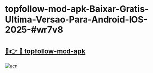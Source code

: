 # topfollow-mod-apk-Baixar-Gratis-Ultima-Versao-Para-Android-IOS-2025-#wr7v8

# <h2><a href="https://ainizakaria.my?title=topfollow-mod-apk&ref=24M">🔗👉 🔴 topfollow-mod-apk</a></h2>

[![acn](https://github.com/user-attachments/assets/0f9c940e-d8b0-45ae-aac7-cd30a18b3e1c)](https://ainizakaria.my?title=topfollow-mod-apk&ref=24M)

